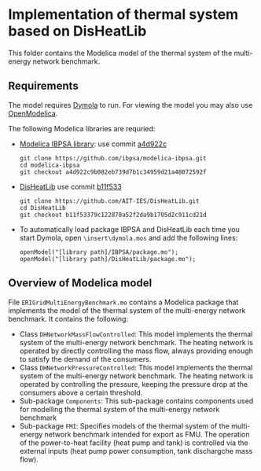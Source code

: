 # Implementation of thermal system based on DisHeatLib

This folder contains the Modelica model of the thermal system of the multi-energy network benchmark.

## Requirements

The model requires [Dymola](https://www.3ds.com/products-services/catia/products/dymola/) to run.
For viewing the model you may also use [OpenModelica](https://openmodelica.org/).

The following Modelica libraries are requried:

 * [Modelica IBPSA library](https://github.com/ibpsa/modelica-ibpsa/): use commit [a4d922c](https://github.com/ibpsa/modelica-ibpsa/tree/a4d922c9b082eb739d7b1c34959d21a48072592f)
   ```
   git clone https://github.com/ibpsa/modelica-ibpsa.git
   cd modelica-ibpsa
   git checkout a4d922c9b082eb739d7b1c34959d21a48072592f
   ```
 * [DisHeatLib](https://github.com/AIT-IES/DisHeatLib) use commit [b11f533](https://github.com/AIT-IES/DisHeatLib/tree/b11f53379c122870a52f2da9b1705d2c911cd21d)
   ```
   git clone https://github.com/AIT-IES/DisHeatLib.git
   cd DisHeatLib
   git checkout b11f53379c122870a52f2da9b1705d2c911cd21d
   ```
 * To automatically load package IBPSA and DisHeatLib each time you start Dymola, open `\insert\dymola.mos` and add the following lines:
   ```
   openModel("[library path]/IBPSA/package.mo");
   openModel("[library path]/DisHeatLib/package.mo");
   ```

## Overview of Modelica model

File `ERIGridMultiEnergyBenchmark.mo` contains a Modelica package that implements the model of the thermal system of the multi-energy network benchmark.
It contains the following:

 * Class `DHNetworkMassFlowControlled`: This model implements the thermal system of the multi-energy network benchmark. The heating network is operated by directly controlling the mass flow, always providing enough to satisfy the demand of the consumers.
 * Class `DHNetworkPressureControlled`: This model implements the thermal system of the multi-energy network benchmark. The heating network is operated by controlling the pressure, keeping the pressure drop at the consumers above a certain threshold.
 * Sub-package `Components`: This sub-package contains components used for modelling the thermal system of the multi-energy network benchmark
 * Sub-package `FMI`: Specifies models of the thermal system of the multi-energy network benchmark intended for export as FMU. The operation of the power-to-heat facility (heat pump and tank) is controlled via the external inputs (heat pump power consumption, tank dischargche mass flow). 
